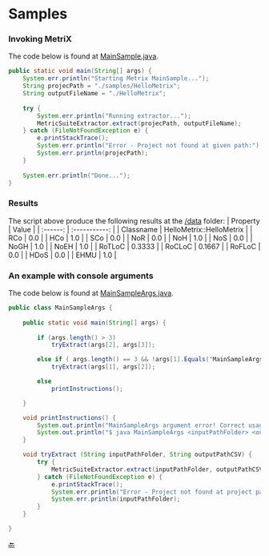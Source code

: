 # Samples

### Invoking MetriX
The code below is found at [MainSample.java](MainSample.java).  
```java
public static void main(String[] args) {
	System.err.println("Starting Metrix MainSample...");
	String projecPath = "./samples/HelloMetrix";
	String outputFileName = "./HelloMetrix";
	
	try {
		System.err.println("Running extractor...");
		MetricSuiteExtractor.extract(projecPath, outputFileName);
	} catch (FileNotFoundException e) {
		e.printStackTrace();
		System.err.println("Error - Project not found at given path:");
		System.err.println(projecPath);
	}
	
	System.err.println("Done...");
}
```

### Results
The script above produce the following results at the [<root>/data](../../../../data/) folder:
| Property  | Value |
| :------: | :-----------: |
| Classname | HelloMetrix::HelloMetrix |
| RCo | 0.0 |
| HCo | 1.0 |
| SCo | 0.0 |
| NoR | 0.0 |
| NoH | 1.0 |
| NoS | 0.0 |
| NoGH | 1.0 |
| NoEH | 1.0 |
| RoTLoC | 0.3333 |
| RoCLoC | 0.1667 |
| RoFLoC | 0.0 |
| HDoS | 0.0 |
| EHMU | 1.0 |


### An example with console arguments
The code below is found at [MainSampleArgs.java](MainSampleArgs.java).  
```java
public class MainSampleArgs {
    
    public static void main(String[] args) {
        
        if (args.length() > 3)
            tryExtract(args[2], args[3]);

        else if ( args.length() == 3 && !args[1].Equals('MainSampleArgs') )
            tryExtract(args[1], args[2]);

        else
            printInstructions();

	}

    void printInstructions() {
        System.out.println("MainSampleArgs argument error! Correct usage:");
        System.out.println("$ java MainSampleArgs <inputPathFolder> <outputPathCSV>");
    }

    void tryExtract (String inputPathFolder, String outputPathCSV) {
        try {
            MetricSuiteExtractor.extract(inputPathFolder, outputPathCSV);
        } catch (FileNotFoundException e) {
            e.printStackTrace();
            System.err.println("Error - Project not found at project path:");
            System.err.println(inputPathFolder);
        }
    }

}
```

<a href="../../../../#metrix-home">:back:</a>